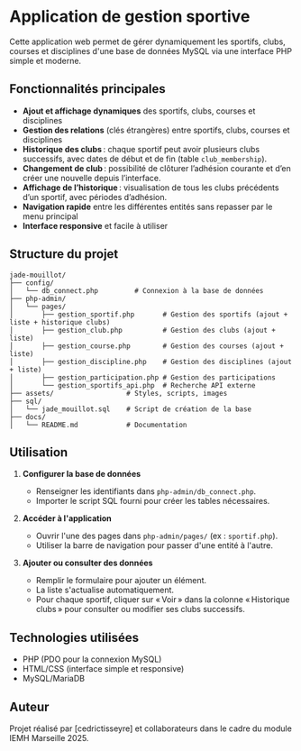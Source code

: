 # Application de gestion sportive

Cette application web permet de gérer dynamiquement les sportifs, clubs, courses et disciplines d'une base de données MySQL via une interface PHP simple et moderne.


## Fonctionnalités principales

- **Ajout et affichage dynamiques** des sportifs, clubs, courses et disciplines
- **Gestion des relations** (clés étrangères) entre sportifs, clubs, courses et disciplines
- **Historique des clubs** : chaque sportif peut avoir plusieurs clubs successifs, avec dates de début et de fin (table `club_membership`).
- **Changement de club** : possibilité de clôturer l’adhésion courante et d’en créer une nouvelle depuis l’interface.
- **Affichage de l’historique** : visualisation de tous les clubs précédents d’un sportif, avec périodes d’adhésion.
- **Navigation rapide** entre les différentes entités sans repasser par le menu principal
- **Interface responsive** et facile à utiliser


## Structure du projet

```
jade-mouillot/
├── config/
│   └── db_connect.php         # Connexion à la base de données
├── php-admin/
│   └── pages/
│       ├── gestion_sportif.php       # Gestion des sportifs (ajout + liste + historique clubs)
│       ├── gestion_club.php          # Gestion des clubs (ajout + liste)
│       ├── gestion_course.php        # Gestion des courses (ajout + liste)
│       ├── gestion_discipline.php    # Gestion des disciplines (ajout + liste)
│       ├── gestion_participation.php # Gestion des participations
│       └── gestion_sportifs_api.php  # Recherche API externe
├── assets/                  # Styles, scripts, images
├── sql/
│   └── jade_mouillot.sql    # Script de création de la base
├── docs/
│   └── README.md            # Documentation
```

## Utilisation

1. **Configurer la base de données**
   - Renseigner les identifiants dans `php-admin/db_connect.php`.
   - Importer le script SQL fourni pour créer les tables nécessaires.

2. **Accéder à l'application**
   - Ouvrir l'une des pages dans `php-admin/pages/` (ex : `sportif.php`).
   - Utiliser la barre de navigation pour passer d'une entité à l'autre.


3. **Ajouter ou consulter des données**
   - Remplir le formulaire pour ajouter un élément.
   - La liste s'actualise automatiquement.
   - Pour chaque sportif, cliquer sur « Voir » dans la colonne « Historique clubs » pour consulter ou modifier ses clubs successifs.

## Technologies utilisées

- PHP (PDO pour la connexion MySQL)
- HTML/CSS (interface simple et responsive)
- MySQL/MariaDB

## Auteur
Projet réalisé par [cedrictisseyre] et collaborateurs dans le cadre du module IEMH Marseille 2025.
